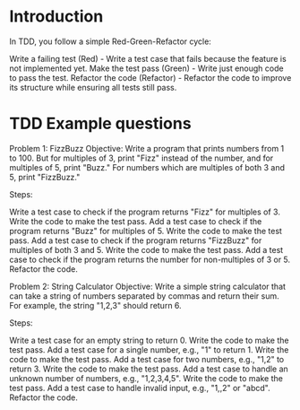 # Introduction
In TDD, you follow a simple Red-Green-Refactor cycle:

Write a failing test (Red) - Write a test case that fails because the feature is not implemented yet.
Make the test pass (Green) - Write just enough code to pass the test.
Refactor the code (Refactor) - Refactor the code to improve its structure while ensuring all tests still pass.

# TDD Example questions
Problem 1: FizzBuzz
Objective: Write a program that prints numbers from 1 to 100. But for multiples of 3, print "Fizz" instead of the number, and for multiples of 5, print "Buzz." For numbers which are multiples of both 3 and 5, print "FizzBuzz."

Steps:

Write a test case to check if the program returns "Fizz" for multiples of 3.
Write the code to make the test pass.
Add a test case to check if the program returns "Buzz" for multiples of 5.
Write the code to make the test pass.
Add a test case to check if the program returns "FizzBuzz" for multiples of both 3 and 5.
Write the code to make the test pass.
Add a test case to check if the program returns the number for non-multiples of 3 or 5.
Refactor the code.

Problem 2: String Calculator
Objective: Write a simple string calculator that can take a string of numbers separated by commas and return their sum. For example, the string "1,2,3" should return 6.

Steps:

Write a test case for an empty string to return 0.
Write the code to make the test pass.
Add a test case for a single number, e.g., "1" to return 1.
Write the code to make the test pass.
Add a test case for two numbers, e.g., "1,2" to return 3.
Write the code to make the test pass.
Add a test case to handle an unknown number of numbers, e.g., "1,2,3,4,5".
Write the code to make the test pass.
Add a test case to handle invalid input, e.g., "1,,2" or "abcd".
Refactor the code.

